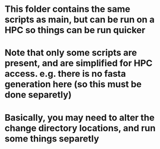 # This folder contains the same scripts as main, but can be run on a HPC so things can be run quicker

# Note that only some scripts are present, and are simplified for HPC access. e.g. there is no fasta generation here (so this must be done separetly)
# Basically, you may need to alter the change directory locations, and run some things separetly
